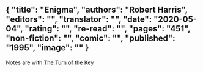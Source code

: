 {
 "title": "Enigma",
 "authors": "Robert Harris",
 "editors": "",
 "translator": "",
 "date": "2020-05-04",
 "rating": "",
 "re-read": "",
 "pages": "451",
 "non-fiction": "",
 "comic": "",
 "published": "1995",
 "image": ""
}
---
Notes are with [The Turn of the Key](/book-The-Turn-of-the-Key(2019))
